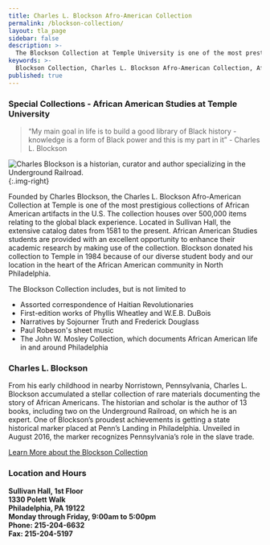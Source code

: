 ```yaml
---
title: Charles L. Blockson Afro-American Collection
permalink: /blockson-collection/
layout: tla_page
sidebar: false
description: >-
  The Blockson Collection at Temple University is one of the most prestigious collections relating to African American history in the United States.
keywords: >-
  Blockson Collection, Charles L. Blockson Afro-American Collection, African American Studies, Temple University library
published: true
---
```


### Special Collections - African American Studies at Temple University
> “My main goal in life is to build a good library of Black history - knowledge is a form of Black power and this is my part in it” - Charles L. Blockson

![Charles Blockson is a historian, curator and author specializing in the Underground Railroad.]({{site.baseurl}}/media/charles-blockson.jpg){:.img-right}

Founded by Charles Blockson, the Charles L. Blockson Afro-American Collection at Temple is one of the most prestigious collections of African American artifacts in the U.S. The collection houses over 500,000 items relating to the global black experience. Located in Sullivan Hall, the extensive catalog dates from 1581 to the present. African American Studies students are provided with an excellent opportunity to enhance their academic research by making use of the collection. Blockson donated his collection to Temple in 1984 because of our diverse student body and our location in the heart of the African American community in North Philadelphia.

The Blockson Collection includes, but is not limited to

- Assorted correspondence of Haitian Revolutionaries
- First-edition works of Phyllis Wheatley and W.E.B. DuBois
- Narratives by Sojourner Truth and Frederick Douglass
- Paul Robeson's sheet music
- The John W. Mosley Collection, which documents African American life in and around Philadelphia

### Charles L. Blockson
From his early childhood in nearby Norristown, Pennsylvania, Charles L. Blockson accumulated a stellar collection of rare materials documenting the story of African Americans. The historian and scholar is the author of 13 books, including two on the Underground Railroad, on which he is an expert. One of Blockson’s proudest achievements is getting a state historical marker placed at Penn’s Landing in Philadelphia. Unveiled in August 2016, the marker recognizes Pennsylvania’s role in the slave trade.

[Learn More about the Blockson Collection](http://library.temple.edu/collections/blockson/)

### Location and Hours

**Sullivan Hall, 1st Floor <br>
1330 Polett Walk <br>
Philadelphia, PA 19122 <br>
Monday through Friday, 9:00am to 5:00pm <br>
Phone: 215-204-6632 <br>
Fax: 215-204-5197** <br>
